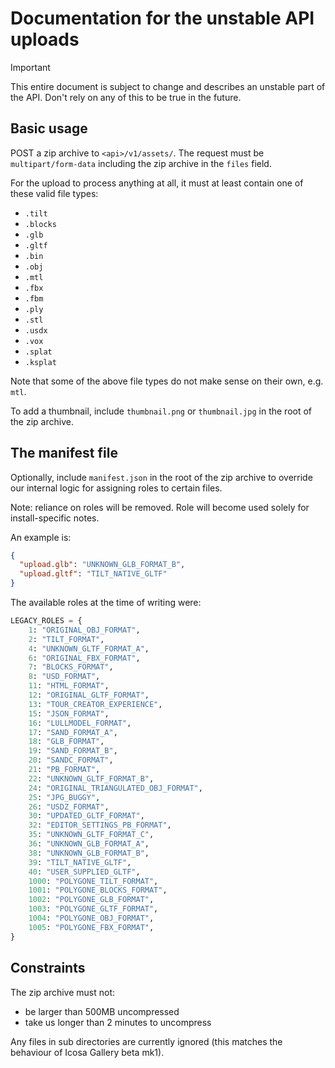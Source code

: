 # Documentation for the unstable API uploads

> [!IMPORTANT]
> This entire document is subject to change and describes an unstable part of the API. Don't rely on any of this to be true in the future.

## Basic usage

POST a zip archive to `<api>/v1/assets/`. The request must be `multipart/form-data` including the zip archive in the `files` field.

For the upload to process anything at all, it must at least contain one of these valid file types:

- `.tilt`
- `.blocks`
- `.glb`
- `.gltf`
- `.bin`
- `.obj`
- `.mtl`
- `.fbx`
- `.fbm`
- `.ply`
- `.stl`
- `.usdx`
- `.vox`
- `.splat`
- `.ksplat`

Note that some of the above file types do not make sense on their own, e.g. `mtl`.

To add a thumbnail, include `thumbnail.png` or `thumbnail.jpg` in the root of the zip archive.

## The manifest file

Optionally, include `manifest.json` in the root of the zip archive to override our internal logic for assigning roles to certain files.

Note: reliance on roles will be removed. Role will become used solely for install-specific notes.

An example is:

```json
{
  "upload.glb": "UNKNOWN_GLB_FORMAT_B",
  "upload.gltf": "TILT_NATIVE_GLTF"
}
```

The available roles at the time of writing were:

```python
LEGACY_ROLES = {
    1: "ORIGINAL_OBJ_FORMAT",
    2: "TILT_FORMAT",
    4: "UNKNOWN_GLTF_FORMAT_A",
    6: "ORIGINAL_FBX_FORMAT",
    7: "BLOCKS_FORMAT",
    8: "USD_FORMAT",
    11: "HTML_FORMAT",
    12: "ORIGINAL_GLTF_FORMAT",
    13: "TOUR_CREATOR_EXPERIENCE",
    15: "JSON_FORMAT",
    16: "LULLMODEL_FORMAT",
    17: "SAND_FORMAT_A",
    18: "GLB_FORMAT",
    19: "SAND_FORMAT_B",
    20: "SANDC_FORMAT",
    21: "PB_FORMAT",
    22: "UNKNOWN_GLTF_FORMAT_B",
    24: "ORIGINAL_TRIANGULATED_OBJ_FORMAT",
    25: "JPG_BUGGY",
    26: "USDZ_FORMAT",
    30: "UPDATED_GLTF_FORMAT",
    32: "EDITOR_SETTINGS_PB_FORMAT",
    35: "UNKNOWN_GLTF_FORMAT_C",
    36: "UNKNOWN_GLB_FORMAT_A",
    38: "UNKNOWN_GLB_FORMAT_B",
    39: "TILT_NATIVE_GLTF",
    40: "USER_SUPPLIED_GLTF",
    1000: "POLYGONE_TILT_FORMAT",
    1001: "POLYGONE_BLOCKS_FORMAT",
    1002: "POLYGONE_GLB_FORMAT",
    1003: "POLYGONE_GLTF_FORMAT",
    1004: "POLYGONE_OBJ_FORMAT",
    1005: "POLYGONE_FBX_FORMAT",
}
```

## Constraints

The zip archive must not:

- be larger than 500MB uncompressed
- take us longer than 2 minutes to uncompress

Any files in sub directories are currently ignored (this matches the behaviour of Icosa Gallery beta mk1).
